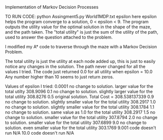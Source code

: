 Implementation of Markov Decision Processes

TO RUN CODE: python Assingment5.py World1MDP.txt epsilon
	here epsilon helps the program converge to a solution, 0 < epsilon < 9.
The program outputs the utility value for the optimal solution in the shape of the maze, and the path taken. The "total utility" is just the sum of the utility of the path, used to answer the question attached to the problem.

I modified my A* code to traverse through the maze with a Markov Decision Problem.

The total utility is just the utility at each node added up, this is just to easily notice any changes in the solution.
The path never changed for all the values I tried. The code just returned 0.0 for all utility when epsilon = 10.0
Any number higher than 10 seems to just return zeros.

Values of epsilon I tried:
0.0001	no change to solution. larger value for the total utilty		308.9096
0.1	no change to solution. slightly larger value for the total utility 	308.8276
0.5	original solution. Total Cost = 					308.538137339
0.9	no change to solution. slightly smaller value for the total utility	308.2917
1.0	no change to solution. slightly smaller value for the total utility	308.1784
1.1	no change to solution. same value as 1.0 for the total utility		308.2917
1.5	no change to solution. smaller value for the total utility 		307.8794
2.0	no change to solution. smaller value for the total utility 		307.6899
9.0	no change to solution. even smaller value for the total utility		303.1769
9.001	code doesn't run							N/A
10.0	code doesn't run							N/A